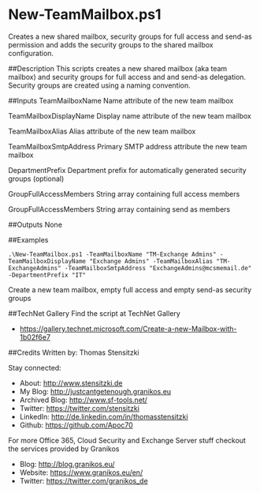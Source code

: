 # New-TeamMailbox.ps1
Creates a new shared mailbox, security groups for full access and send-as permission and adds the security groups to the shared mailbox configuration.

##Description
This scripts creates a new shared mailbox (aka team mailbox) and security groups for full access and and send-as delegation. Security groups are created using a naming convention.

##Inputs
TeamMailboxName
Name attribute of the new team mailbox

TeamMailboxDisplayName
Display name attribute of the new team mailbox

TeamMailboxAlias
Alias attribute of the new team mailbox

TeamMailboxSmtpAddress
Primary SMTP address attribute the new team mailbox

DepartmentPrefix
Department prefix for automatically generated security groups (optional)

GroupFullAccessMembers
String array containing full access members

GroupFullAccessMembers
String array containing send as members

##Outputs
None

##Examples
```
.\New-TeamMailbox.ps1 -TeamMailboxName "TM-Exchange Admins" -TeamMailboxDisplayName "Exchange Admins" -TeamMailboxAlias "TM-ExchangeAdmins" -TeamMailboxSmtpAddress "ExchangeAdmins@mcsmemail.de" -DepartmentPrefix "IT"
```
Create a new team mailbox, empty full access and empty send-as security groups


##TechNet Gallery
Find the script at TechNet Gallery
* https://gallery.technet.microsoft.com/Create-a-new-Mailbox-with-1b02f6e7

##Credits
Written by: Thomas Stensitzki

Stay connected:

* About: http://www.stensitzki.de
* My Blog: http://justcantgetenough.granikos.eu
* Archived Blog: http://www.sf-tools.net/
* Twitter: https://twitter.com/stensitzki
* LinkedIn:	http://de.linkedin.com/in/thomasstensitzki
* Github: https://github.com/Apoc70

For more Office 365, Cloud Security and Exchange Server stuff checkout the services provided by Granikos

* Blog: http://blog.granikos.eu/
* Website: https://www.granikos.eu/en/
* Twitter: https://twitter.com/granikos_de